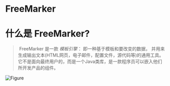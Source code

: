 # FreeMarker

# 什么是 FreeMarker?

>​		FreeMarker 是一款 *模板引擎*： 即一种基于模板和要改变的数据， 并用来生成输出文本(HTML网页，电子邮件，配置文件，源代码等)的通用工具。 它不是面向最终用户的，而是一个Java类库，是一款程序员可以嵌入他们所开发产品的组件。

![Figure](http://q936eat5v.bkt.clouddn.com/images/20200513122725.png)
